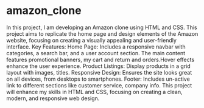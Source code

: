 # amazon_clone
In this project, I am developing an Amazon clone using HTML and CSS. This project aims to replicate the home page and design elements of the Amazon website, focusing on creating a visually appealing and user-friendly interface.
Key Features:
Home Page: Includes a responsive navbar with categories, a search bar, and a user account section. The main content features promotional banners, my cart and return and orders.Hover effects enhance the user experience.
Product Listings: Display products in a grid layout with images, titles. 
Responsive Design: Ensures the site looks great on all devices, from desktops to smartphones.
Footer: Includes un-active link to different sections like customer service, company info.
This project will enhance my skills in HTML and CSS, focusing on creating a clean, modern, and responsive web design.
